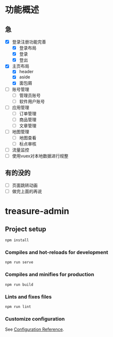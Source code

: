 # 功能概述

## 急
- [X] 登录注册功能完善
  - [X] 登录布局
  - [X] 登录
  - [X] 登出
- [X] 主页布局
  - [X] header
  - [X] aside
  - [X] 面包屑
- [ ] 账号管理 
  - [ ] 管理员账号
  - [ ] 软件用户账号
- [ ] 应用管理
  - [ ] 订单管理
  - [ ] 商品管理
  - [ ] 文章管理
- [ ] 地图管理
  - [ ] 地图查看
  - [ ] 标点审核
- [ ] 流量监控
- [ ] 使用vuex对本地数据进行规整
## 有的没的
- [ ] 页面跳转动画
- [ ] 做完上面的再说

# treasure-admin

## Project setup
```
npm install
```

### Compiles and hot-reloads for development
```
npm run serve
```

### Compiles and minifies for production
```
npm run build
```

### Lints and fixes files
```
npm run lint
```

### Customize configuration
See [Configuration Reference](https://cli.vuejs.org/config/).
